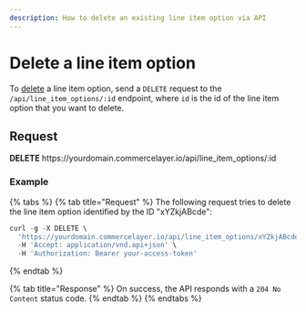 ```yaml
---
description: How to delete an existing line item option via API
---
```


# Delete a line item option

To <a href="https://docs.commercelayer.io/developers/deleting-resources" target="_blank">delete</a> a line item option, send a `DELETE` request to the `/api/line_item_options/:id` endpoint, where `id` is the id of the line item option that you want to delete.

## Request

**DELETE** https://<i></i>yourdomain.commercelayer.io/api/line_item_options/:id

### Example

{% tabs %}
{% tab title="Request" %}
The following request tries to delete the line item option identified by the ID "xYZkjABcde":

```javascript
curl -g -X DELETE \
  'https://yourdomain.commercelayer.io/api/line_item_options/xYZkjABcde' \
  -H 'Accept: application/vnd.api+json' \
  -H 'Authorization: Bearer your-access-token'
```
{% endtab %}

{% tab title="Response" %}
On success, the API responds with a `204 No Content` status code.
{% endtab %}
{% endtabs %}

